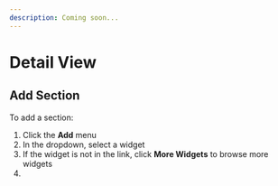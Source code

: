 ```yaml
---
description: Coming soon...
---
```


# Detail View



## Add Section

To add a section:

1. Click the **Add** menu
2. In the dropdown, select a widget
3. If the widget is not in the link, click **More Widgets** to browse more widgets
4. 
